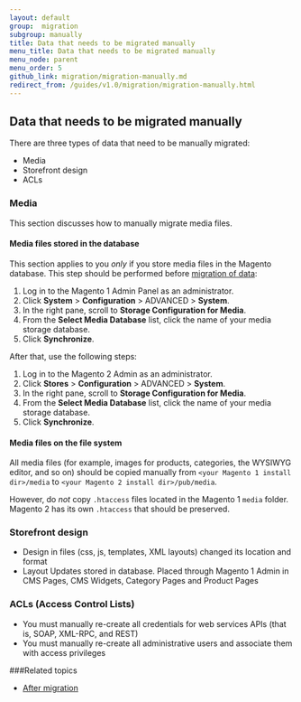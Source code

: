 ```yaml
---
layout: default
group:  migration
subgroup: manually
title: Data that needs to be migrated manually
menu_title: Data that needs to be migrated manually
menu_node: parent
menu_order: 5
github_link: migration/migration-manually.md
redirect_from: /guides/v1.0/migration/migration-manually.html
---
```


  
<h2>Data that needs to be migrated manually</h2>

There are three types of data that need to be manually migrated:
* Media
* Storefront design
* ACLs

### Media
This section discusses how to manually migrate media files.

#### Media files stored in the database
This section applies to you *only* if you store media files in the Magento database. This step should be performed before <a href="{{ site.gdeurl }}migration/migration-migrate-data.html">migration of data</a>:

1.	Log in to the Magento 1 Admin Panel as an administrator.
2.	Click **System** > **Configuration** > ADVANCED > **System**. 
3.	In the right pane, scroll to **Storage Configuration for Media**.
4.	From the **Select Media Database** list, click the name of your media storage database. 
5.	Click **Synchronize**.

After that, use the following steps:

1.	Log in to the Magento 2 Admin as an administrator.
2.	Click **Stores** > **Configuration** > ADVANCED > **System**. 
3.	In the right pane, scroll to **Storage Configuration for Media**.
4.	From the **Select Media Database** list, click the name of your media storage database. 
5.	Click **Synchronize**.

#### Media files on the file system
All media files (for example, images for products, categories, the WYSIWYG editor, and so on) should be copied manually from `<your Magento 1 install dir>/media` to `<your Magento 2 install dir>/pub/media`. 

However, do *not* copy `.htaccess` files located in the Magento 1 `media` folder. Magento 2 has its own `.htaccess` that should be preserved. 

### Storefront design        
* Design in files (css, js, templates, XML layouts) changed its location and format 
* Layout Updates stored in database. Placed through Magento 1 Admin in CMS Pages, CMS Widgets, Category Pages and Product Pages 

### ACLs (Access Control Lists)
*	You must manually re-create all credentials for web services APIs (that is, SOAP, XML-RPC, and REST)
*	You must manually re-create all administrative users and associate them with access privileges

###Related topics

* <a href="{{ site.gdeurl }}migration/migration-migrate-after.html">After migration</a>